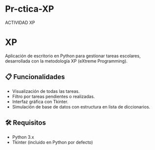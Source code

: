 # Pr-ctica-XP
ACTIVIDAD XP
# XP

Aplicación de escritorio en Python para gestionar tareas escolares, desarrollada con la metodología XP (eXtreme Programming).

## 📋 Funcionalidades
- Visualización de todas las tareas.
- Filtro por tareas pendientes o realizadas.
- Interfaz gráfica con Tkinter.
- Simulación de base de datos con estructura en lista de diccionarios.

## 🛠 Requisitos
- Python 3.x
- Tkinter (incluido en Python por defecto)
